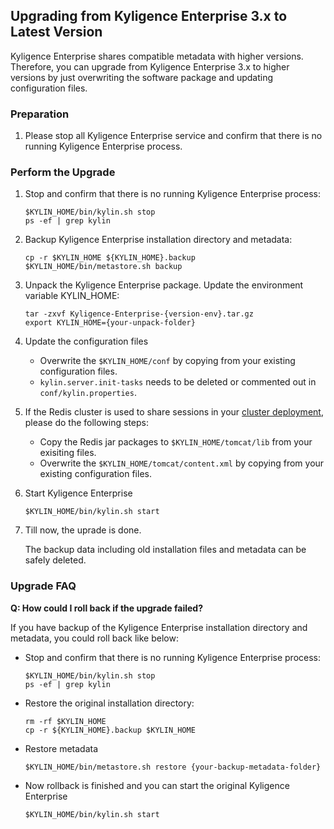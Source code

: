 ## Upgrading from Kyligence Enterprise 3.x to Latest Version ##

Kyligence Enterprise shares compatible metadata with higher versions. Therefore, you can upgrade from Kyligence Enterprise 3.x to higher versions by just overwriting the software package and updating configuration files.

### Preparation

1. Please stop all Kyligence Enterprise service and confirm that there is no running Kyligence Enterprise process.


### Perform the Upgrade

1. Stop and confirm that there is no running Kyligence Enterprise process:

   ```shell
   $KYLIN_HOME/bin/kylin.sh stop
   ps -ef | grep kylin
   ```

2. Backup Kyligence Enterprise installation directory and metadata:

   ```shell
   cp -r $KYLIN_HOME ${KYLIN_HOME}.backup
   $KYLIN_HOME/bin/metastore.sh backup
   ```

3. Unpack the Kyligence Enterprise package. Update the environment variable KYLIN_HOME: 

   ```shell
   tar -zxvf Kyligence-Enterprise-{version-env}.tar.gz
   export KYLIN_HOME={your-unpack-folder}
   ```

4. Update the configuration files

   * Overwrite the `$KYLIN_HOME/conf` by copying from your existing configuration files.
   * `kylin.server.init-tasks` needs to be deleted or commented out in `conf/kylin.properties`.

5. If the Redis cluster is used to share sessions in your [cluster deployment](../install/adv_install_lb.en.md),  please do the following steps:

   * Copy the Redis jar packages to `$KYLIN_HOME/tomcat/lib` from your exisiting files.
   * Overwrite the  `$KYLIN_HOME/tomcat/content.xml` by copying from your existing configuration files.

6. Start Kyligence Enterprise

   ```shell
   $KYLIN_HOME/bin/kylin.sh start
   ```

7. Till now, the uprade is done.

   The backup data including old installation files and metadata can be safely deleted. 

### Upgrade FAQ

**Q: How could I roll back if the upgrade failed?**

If you have backup of the Kyligence Enterprise installation directory and metadata, you could roll back like below:

- Stop and confirm that there is no running Kyligence Enterprise process:

  ```shell
  $KYLIN_HOME/bin/kylin.sh stop
  ps -ef | grep kylin
  ```

- Restore the original installation directory:

  ```shell
  rm -rf $KYLIN_HOME
  cp -r ${KYLIN_HOME}.backup $KYLIN_HOME
  ```

- Restore metadata

  ```shell
  $KYLIN_HOME/bin/metastore.sh restore {your-backup-metadata-folder}
  ```

- Now rollback is finished and you can start the original Kyligence Enterprise

  ```shell
  $KYLIN_HOME/bin/kylin.sh start
  ```
